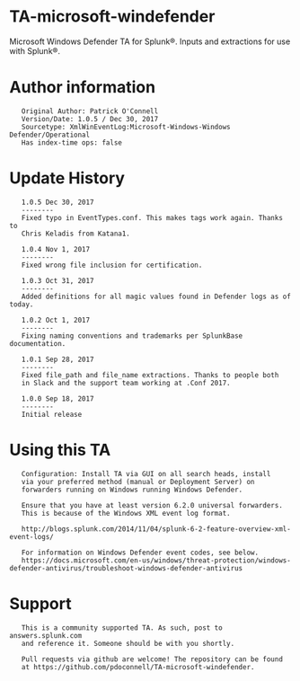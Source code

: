 # TA-microsoft-windefender
Microsoft Windows Defender TA for Splunk®. Inputs and extractions for use 
with Splunk®.

# Author information
       Original Author: Patrick O'Connell
       Version/Date: 1.0.5 / Dec 30, 2017
       Sourcetype: XmlWinEventLog:Microsoft-Windows-Windows Defender/Operational
       Has index-time ops: false

# Update History
       1.0.5 Dec 30, 2017
       --------
       Fixed typo in EventTypes.conf. This makes tags work again. Thanks to
       Chris Keladis from Katana1.

       1.0.4 Nov 1, 2017
       --------
       Fixed wrong file inclusion for certification.

       1.0.3 Oct 31, 2017
       --------
       Added definitions for all magic values found in Defender logs as of today.

       1.0.2 Oct 1, 2017
       --------
       Fixing naming conventions and trademarks per SplunkBase documentation.

       1.0.1 Sep 28, 2017
       --------
       Fixed file_path and file_name extractions. Thanks to people both
       in Slack and the support team working at .Conf 2017.

       1.0.0 Sep 18, 2017
       --------
       Initial release

# Using this TA
       Configuration: Install TA via GUI on all search heads, install
       via your preferred method (manual or Deployment Server) on
       forwarders running on Windows running Windows Defender.

       Ensure that you have at least version 6.2.0 universal forwarders.
       This is because of the Windows XML event log format.

       http://blogs.splunk.com/2014/11/04/splunk-6-2-feature-overview-xml-event-logs/

       For information on Windows Defender event codes, see below.
       https://docs.microsoft.com/en-us/windows/threat-protection/windows-defender-antivirus/troubleshoot-windows-defender-antivirus


# Support
       This is a community supported TA. As such, post to answers.splunk.com
       and reference it. Someone should be with you shortly.

       Pull requests via github are welcome! The repository can be found
       at https://github.com/pdoconnell/TA-microsoft-windefender.
